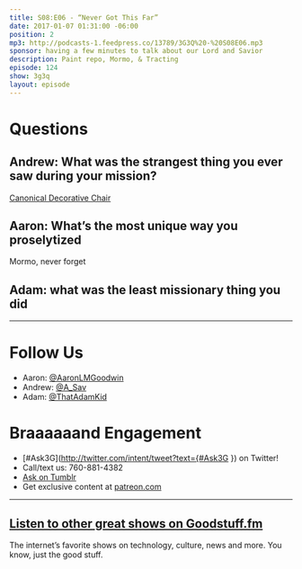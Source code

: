 ```yaml
---
title: S08:E06 - “Never Got This Far”
date: 2017-01-07 01:31:00 -06:00
position: 2
mp3: http://podcasts-1.feedpress.co/13789/3G3Q%20-%20S08E06.mp3
sponsor: having a few minutes to talk about our Lord and Savior
description: Paint repo, Mormo, & Tracting
episode: 124
show: 3g3q
layout: episode
---
```


# Questions

## Andrew: What was the strangest thing you ever saw during your mission?

[Canonical Decorative Chair](http://l.gdwn.co/15u8e.jpg)

## Aaron: What’s the most unique way you proselytized
Mormo, never forget

## Adam: what was the least missionary thing you did

***

# Follow Us
* Aaron: [@AaronLMGoodwin](http://twitter.com/aaronlmgoodwin)
* Andrew: [@A_Sav](http://twitter.com/a_sav)
* Adam: [@ThatAdamKid](http://twitter.com/thatadamkid)

# Braaaaaand Engagement
* [#Ask3G](http://twitter.com/intent/tweet?text={#Ask3G }) on Twitter!
* Call/text us: 760-881-4382
* [Ask on Tumblr](http://3g3q.co/ask)
* Get exclusive content at [patreon.com](http://www.patreon.com/3g3q)

***

## [Listen to other great shows on Goodstuff.fm](http://goodstuff.fm/)
The internet’s favorite shows on technology, culture, news and more. You know, just the good stuff.
